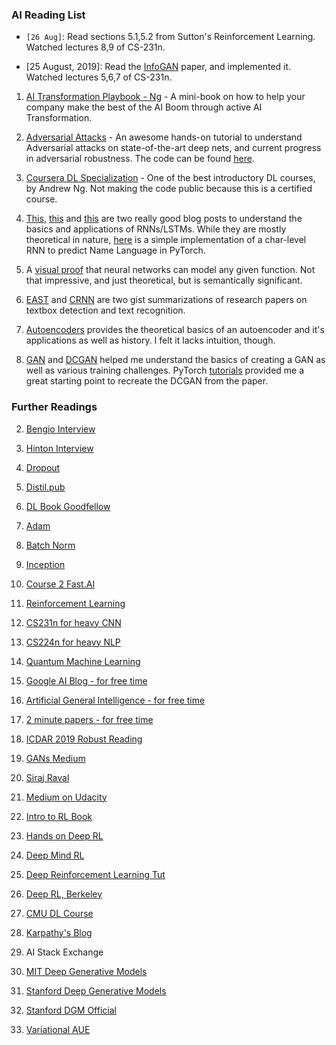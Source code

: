 ### AI Reading List

* `[26 Aug]`: Read sections 5.1,5.2 from Sutton's Reinforcement Learning. Watched lectures 8,9 of CS-231n. 

* [25 August, 2019]: Read the [InfoGAN](https://arxiv.org/pdf/1606.03657.pdf) paper, and implemented it. Watched lectures 5,6,7 of CS-231n.   

1. [AI Transformation Playbook - Ng](https://landing.ai/ai-transformation-playbook/) - A mini-book on how to help your company make the best of the AI Boom through active AI Transformation. 

2. [Adversarial Attacks](https://adversarial-ml-tutorial.org/) - An awesome hands-on tutorial to understand Adversarial attacks on state-of-the-art deep nets, and current progress in adversarial robustness. The code can be found [here](https://github.com/7vik/deep_adversarial_robustness).

3. [Coursera DL Specialization](https://www.coursera.org/specializations/deep-learning?utm_source=deeplearningai&utm_medium=institutions&utm_campaign=WebsiteCoursesDLSTopButton) - One of the best introductory DL courses, by Andrew Ng. Not making the code public because this is a certified course.

4. [This](https://colah.github.io/posts/2015-08-Understanding-LSTMs/), [this](http://www.wildml.com/2015/10/recurrent-neural-networks-tutorial-part-3-backpropagation-through-time-and-vanishing-gradients/) and [this](http://karpathy.github.io/2015/05/21/rnn-effectiveness/) are two really good blog posts to understand the basics and applications of RNNs/LSTMs. While they are mostly theoretical in nature, [here](https://github.com/7vik/pytorch_rnn/blob/master/rnn_names.ipynb) is a simple implementation of a char-level RNN to predict Name Language in PyTorch.

5. A [visual proof](http://neuralnetworksanddeeplearning.com/chap4.html) that neural networks can model any given function. Not that impressive, and just theoretical, but is semantically significant.

6. [EAST](https://gist.github.com/7vik/a2469b47ccff5d816dd0f1758f70ca71) and [CRNN](https://gist.github.com/7vik/2b359026d910ab3ae92dbc4497e744a3) are two gist summarizations of research papers on textbox detection and text recognition. 

7. [Autoencoders](http://www.deeplearningbook.org/contents/autoencoders.html) provides the theoretical basics of an autoencoder and it's applications as well as history. I felt it lacks intuition, though.

8. [GAN](https://papers.nips.cc/paper/5423-generative-adversarial-nets.pdf) and [DCGAN](https://arxiv.org/abs/1511.06434) helped me understand the basics of creating a GAN as well as various training challenges. PyTorch [tutorials](https://pytorch.org/tutorials/beginner/dcgan_faces_tutorial.html) provided me a great starting point to recreate the DCGAN from the paper.

### Further Readings

2. [Bengio Interview](https://dr-darryl-wright.github.io/reading/list/2019/03/21/yoshua-bengio-interview-reading-list.html)

3. [Hinton Interview](https://dr-darryl-wright.github.io/reading/list/2018/08/22/geoffrey-hinton-interview-reading-list.html)

4. [Dropout](http://jmlr.org/papers/volume15/srivastava14a/srivastava14a.pdf)

5. [Distil.pub](https://distill.pub/)

6. [DL Book Goodfellow](https://www.deeplearningbook.org/)

7. [Adam](https://arxiv.org/pdf/1412.6980.pdf)

8. [Batch Norm](https://arxiv.org/pdf/1502.03167.pdf)

9. [Inception](https://arxiv.org/pdf/1409.4842.pdf)

10. [Course 2 Fast.AI](http://course18.fast.ai/lessons/lessons2.html)

11. [Reinforcement Learning](https://www.youtube.com/playlist?list=PL7-jPKtc4r78-wCZcQn5IqyuWhBZ8fOxT)

12. [CS231n for heavy CNN](http://cs231n.github.io/convolutional-networks/)

13. [CS224n for heavy NLP](http://web.stanford.edu/class/cs224n/)

14. [Quantum Machine Learning](https://www.edx.org/course/quantum-machine-learning-2)

15. [Google AI Blog - for free time](https://ai.googleblog.com/)

16. [Artificial General Intelligence - for free time](https://agi.mit.edu/)

17. [2 minute papers - for free time](https://www.youtube.com/playlist?list=PLujxSBD-JXglGL3ERdDOhthD3jTlfudC2)

18. [ICDAR 2019 Robust Reading](https://rrc.cvc.uab.es/?ch=11&com=tasks)

21. [GANs Medium](https://medium.com/@jonathan_hui/gan-gan-series-2d279f906e7b)

22. [Siraj Raval](https://www.youtube.com/channel/UCWN3xxRkmTPmbKwht9FuE5A)

23. [Medium on Udacity](https://towardsdatascience.com/my-experience-with-udacity-deep-learning-foundations-nanodegree-a42a010f7b58)

24. [Intro to RL Book](https://web.stanford.edu/class/psych209/Readings/SuttonBartoIPRLBook2ndEd.pdf)

25. [Hands on Deep RL](https://www.amazon.com/Deep-Reinforcement-Learning-Hands-Q-networks/dp/1788834240)

27. [Deep Mind RL](https://www.youtube.com/playlist?list=PLqYmG7hTraZDNJre23vqCGIVpfZ_K2RZs)

28. [Deep Reinforcement Learning Tut](https://simoninithomas.github.io/Deep_reinforcement_learning_Course/)

29. [Deep RL, Berkeley](http://rail.eecs.berkeley.edu/deeprlcourse/)

30. [CMU DL Course](https://www.youtube.com/channel/UC8hYZGEkI2dDO8scT8C5UQA/playlists)

31. [Karpathy's Blog](http://karpathy.github.io/)

29. AI Stack Exchange

30. [MIT Deep Generative Models](https://www.youtube.com/watch?v=JVb54xhEw6Y)

31. [Stanford Deep Generative Models](https://github.com/SKKSaikia/CS236_DGM)

32. [Stanford DGM Official](https://deepgenerativemodels.github.io/)

33. [Variational AUE](https://jaan.io/what-is-variational-autoencoder-vae-tutorial/)
